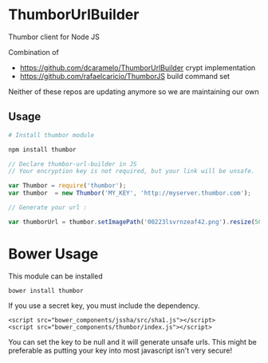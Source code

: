# ThumborUrlBuilder

Thumbor client for Node JS

Combination of
- https://github.com/dcaramelo/ThumborUrlBuilder crypt implementation
- https://github.com/rafaelcaricio/ThumborJS build command set

Neither of these repos are updating anymore so we are maintaining our own

## Usage

```sh
# Install thumbor module

npm install thumbor
```

```javascript
// Declare thumbor-url-builder in JS
// Your encryption key is not required, but your link will be unsafe.

var Thumbor = require('thumbor');
var thumbor  = new Thumbor('MY_KEY', 'http://myserver.thumbor.com');

// Generate your url :

var thumborUrl = thumbor.setImagePath('00223lsvrnzeaf42.png').resize(50,50).buildUrl();
```


# Bower Usage

This module can be installed

    bower install thumbor
    
If you use a secret key, you must include the dependency.

    <script src="bower_components/jssha/src/sha1.js"></script>
    <script src="bower_components/thumbor/index.js"></script>
    
You can set the key to be null and it will generate unsafe urls. This might be preferable as putting your key into most
javascript isn't very secure!
